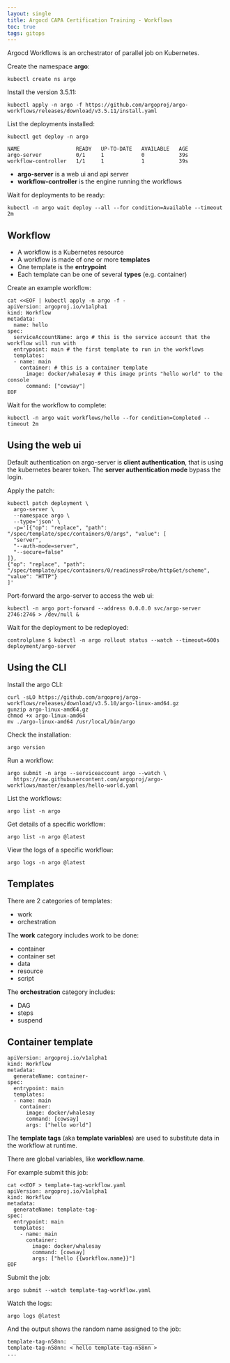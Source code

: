 ```yaml
---
layout: single
title: Argocd CAPA Certification Training - Workflows
toc: true
tags: gitops
---
```


Argocd Workflows is an orchestrator of parallel job on Kubernetes.

Create the namespace **argo**:
```
kubectl create ns argo
```

Install the version 3.5.11:
```
kubectl apply -n argo -f https://github.com/argoproj/argo-workflows/releases/download/v3.5.11/install.yaml
```

List the deployments installed:
```
kubectl get deploy -n argo

NAME                  READY   UP-TO-DATE   AVAILABLE   AGE
argo-server           0/1     1            0           39s
workflow-controller   1/1     1            1           39s
```
- **argo-server** is a web ui and api server
- **workflow-controller** is the engine running the workflows

Wait for deployments to be ready:
```
kubectl -n argo wait deploy --all --for condition=Available --timeout 2m
```

## Workflow
- A workflow is a Kubernetes resource
- A workflow is made of one or more **templates**
- One template is the **entrypoint**
- Each template can be one of several **types** (e.g. container)

Create an example workflow:
```
cat <<EOF | kubectl apply -n argo -f -
apiVersion: argoproj.io/v1alpha1
kind: Workflow
metadata:
  name: hello
spec:
  serviceAccountName: argo # this is the service account that the workflow will run with
  entrypoint: main # the first template to run in the workflows
  templates:
  - name: main
    container: # this is a container template
      image: docker/whalesay # this image prints "hello world" to the console
      command: ["cowsay"]
EOF
```

Wait for the workflow to complete:
```
kubectl -n argo wait workflows/hello --for condition=Completed --timeout 2m
```

## Using the web ui
Default authentication on argo-server is **client authentication**, that is using the kubernetes bearer token.
The **server authentication mode** bypass the login.

Apply the patch:
```
kubectl patch deployment \
  argo-server \
  --namespace argo \
  --type='json' \
  -p='[{"op": "replace", "path": "/spec/template/spec/containers/0/args", "value": [
  "server",
  "--auth-mode=server",
  "--secure=false"
]},
{"op": "replace", "path": "/spec/template/spec/containers/0/readinessProbe/httpGet/scheme", "value": "HTTP"}
]'
```

Port-forward the argo-server to access the web ui:
```
kubectl -n argo port-forward --address 0.0.0.0 svc/argo-server 2746:2746 > /dev/null &
```

Wait for the deployment to be redeployed:
```
controlplane $ kubectl -n argo rollout status --watch --timeout=600s deployment/argo-server
```

## Using the CLI

Install the argo CLI:
```
curl -sLO https://github.com/argoproj/argo-workflows/releases/download/v3.5.10/argo-linux-amd64.gz
gunzip argo-linux-amd64.gz
chmod +x argo-linux-amd64
mv ./argo-linux-amd64 /usr/local/bin/argo
```

Check the installation:
```
argo version
```

Run a workflow:
```
argo submit -n argo --serviceaccount argo --watch \
  https://raw.githubusercontent.com/argoproj/argo-workflows/master/examples/hello-world.yaml
```

List the workflows:
```
argo list -n argo
```

Get details of a specific workflow:
```
argo list -n argo @latest
```

View the logs of a specific workflow:
```
argo logs -n argo @latest
```

## Templates

There are 2 categories of templates:
- work
- orchestration

The **work** category includes work to be done:
- container
- container set
- data
- resource
- script

The **orchestration** category includes:
- DAG
- steps
- suspend

## Container template
```
apiVersion: argoproj.io/v1alpha1
kind: Workflow
metadata:
  generateName: container-
spec:
  entrypoint: main
  templates:
  - name: main
    container:
      image: docker/whalesay
      command: [cowsay]
      args: ["hello world"]
```

The **template tags** (aka **template variables**) are used to substitute data in the workflow at runtime.

There are global variables, like **workflow.name**.

For example submit this job:
```
cat <<EOF > template-tag-workflow.yaml
apiVersion: argoproj.io/v1alpha1
kind: Workflow
metadata:
  generateName: template-tag-
spec:
  entrypoint: main
  templates:
    - name: main
      container:
        image: docker/whalesay
        command: [cowsay]
        args: ["hello {{workflow.name}}"]
EOF
```

Submit the job:
```
argo submit --watch template-tag-workflow.yaml
```

Watch the logs:
```
argo logs @latest
```

And the output shows the random name assigned to the job:
```
template-tag-n58nn:  __________________________ 
template-tag-n58nn: < hello template-tag-n58nn >
...
```
